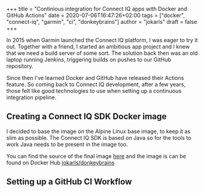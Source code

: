 +++
title = "Continious integration for Connect IQ apps with Docker and GitHub Actions"
date = 2020-07-06T16:47:26+02:00
tags = ["docker", "connect-iq", "garmin", "ci", "donkeybrains"]
author = "jokarls"
draft = false
+++

In 2015 when Garmin launched the Connect IQ platform, I was eager to try it out. Together with a friend, I started an ambitious app project and I knew that we need a build server of some sort. The solution back then was an old laptop running Jenkins, triggering builds on pushes to our GitHub repository.

Since then I've learned Docker and GitHub have released their Actions feature. So coming back to Connect IQ development, after a few years, those felt like good technologies to use when setting up a continuous integration pipeline.

## Creating a Connect IQ SDK Docker image

I decided to base the image on the Alpine Linux base image, to keep it as slim as possible. The Connect IQ SDK is based on Java so for the tools to work Java needs to be present in the image too.

You can find the source of the final image [here](https://github.com/jokarls/donkeybrains) and the image is can be found on Docker Hub [jokarls/donkeybrains](https://hub.docker.com/repository/docker/jokarls/donkeybrains)

## Setting up a GitHub CI Workflow